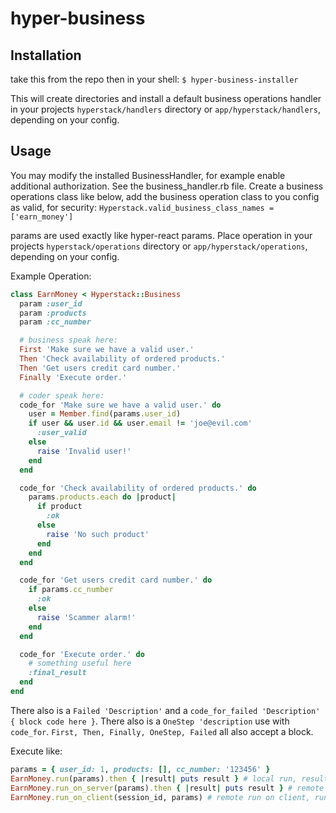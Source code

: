 # hyper-business

## Installation

take this from the repo
then in your shell:
`$ hyper-business-installer`

This will create directories and install a default business operations handler in your projects `hyperstack/handlers` directory or
`app/hyperstack/handlers`, depending on your config.

## Usage
You may modify the installed BusinessHandler, for example enable additional authorization. See the business_handler.rb file.
Create a business operations class like below, add the business operation class to you config as valid, for security:
`Hyperstack.valid_business_class_names = ['earn_money']`

params are used exactly like hyper-react params.
Place operation in your projects `hyperstack/operations` directory or
`app/hyperstack/operations`, depending on your config.


Example Operation:
```ruby
class EarnMoney < Hyperstack::Business
  param :user_id
  param :products
  param :cc_number

  # business speak here:
  First 'Make sure we have a valid user.'
  Then 'Check availability of ordered products.'
  Then 'Get users credit card number.'
  Finally 'Execute order.'

  # coder speak here:
  code_for 'Make sure we have a valid user.' do
    user = Member.find(params.user_id)
    if user && user.id && user.email != 'joe@evil.com'
      :user_valid
    else
      raise 'Invalid user!'
    end
  end

  code_for 'Check availability of ordered products.' do
    params.products.each do |product|
      if product
        :ok
      else
        raise 'No such product'
      end
    end
  end

  code_for 'Get users credit card number.' do
    if params.cc_number
      :ok
    else
      raise 'Scammer alarm!'
    end
  end

  code_for 'Execute order.' do
    # something useful here
    :final_result
  end
end
```
There also is a `Failed 'Description'` and a `code_for_failed 'Description' { block code here }`.
There also is a `OneStep 'description` use with `code_for`.
`First, Then, Finally, OneStep, Failed` all also accept a block.

Execute like:
```ruby
params = { user_id: 1, products: [], cc_number: '123456' }
EarnMoney.run(params).then { |result| puts result } # local run, result is returned
EarnMoney.run_on_server(params).then { |result| puts result } # remote run on  server, result is returned
EarnMoney.run_on_client(session_id, params) # remote run on client, run for side effects, result is currently not returned
```
